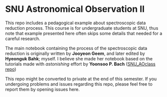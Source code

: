 # SNU Astronomical Observation II

This repo includes a pedagogical example about spectroscopic data reduction process. This course is for undergraduate students at SNU, thus note that example presented here often skips some details that needed for a careful research.

The main notebook containing the process of the spectroscopic data reduction is originally written by **Jooyeon Geem**, and later edited by **Hyeonguk Bahk**; myself.
I believe she made her notebook based on the tutorials made with *astonishing* effort by **Yoonsoo P. Bach** ([SNU_AOclass repo](https://github.com/ysBach/SNU_AOclass/tree/master/Notebooks))

This repo might be converted to private at the end of this semester.
If you undergoing problems and issues regarding this repo, please feel free to report them by opening issues here.
